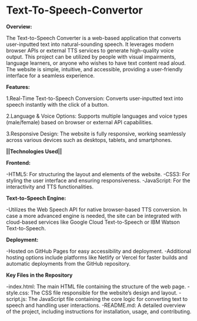 # **Text-To-Speech-Convertor**

**Overview:**

The Text-to-Speech Converter is a web-based application that converts user-inputted text into natural-sounding speech. It leverages modern browser APIs or external TTS services to generate high-quality voice output. This project can be utilized by people with visual impairments, language learners, or anyone who wishes to have text content read aloud. The website is simple, intuitive, and accessible, providing a user-friendly interface for a seamless experience.

**Features:**

1.Real-Time Text-to-Speech Conversion: Converts user-inputted text into speech instantly with the click of a button.

2.Language & Voice Options: Supports multiple languages and voice types (male/female) based on browser or external API capabilities.

3.Responsive Design: The website is fully responsive, working seamlessly across various devices such as desktops, tablets, and smartphones.

**||Technologies Used||**


**Frontend:**

-HTML5: For structuring the layout and elements of the website.
-CSS3: For styling the user interface and ensuring responsiveness.
-JavaScript: For the interactivity and TTS functionalities.

**Text-to-Speech Engine:**

-Utilizes the Web Speech API for native browser-based TTS conversion. In case a more advanced engine is needed, the site can be integrated with cloud-based services like Google Cloud Text-to-Speech or IBM Watson Text-to-Speech.

**Deployment:**

-Hosted on GitHub Pages for easy accessibility and deployment.
-Additional hosting options include platforms like Netlify or Vercel for faster builds and automatic deployments from the GitHub repository.

**Key Files in the Repository**

-index.html: The main HTML file containing the structure of the web page.
-style.css: The CSS file responsible for the website’s design and layout.
-script.js: The JavaScript file containing the core logic for converting text to speech and handling user interactions.
-README.md: A detailed overview of the project, including instructions for installation, usage, and contributing.
